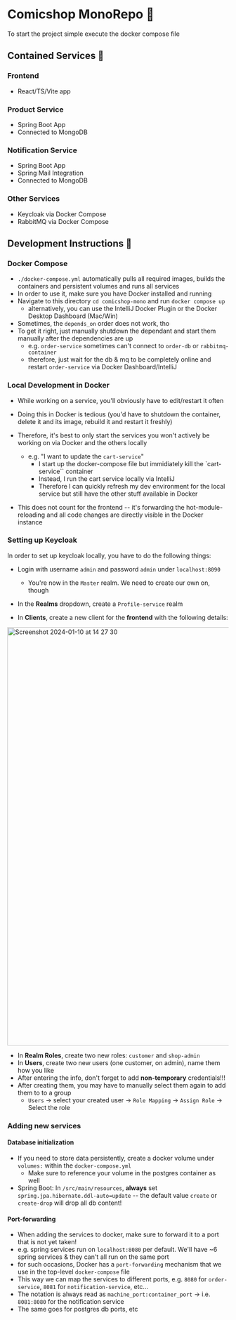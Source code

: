 # Comicshop MonoRepo :rocket:

To start the project simple execute the docker compose file

## Contained Services :ship:

### Frontend

- React/TS/Vite app

### Product Service

- Spring Boot App
- Connected to MongoDB

### Notification Service

- Spring Boot App
- Spring Mail Integration
- Connected to MongoDB

### Other Services

- Keycloak via Docker Compose
- RabbitMQ via Docker Compose

## Development Instructions :construction_worker:

### Docker Compose

- `./docker-compose.yml` automatically pulls all required images, builds the containers and persistent volumes and runs all services
- In order to use it, make sure you have Docker installed and running
- Navigate to this directory `cd comicshop-mono` and run `docker compose up`
  - alternatively, you can use the IntelliJ Docker Plugin or the Docker Desktop Dashboard (Mac/Win)
- Sometimes, the `depends_on` order does not work, tho
- To get it right, just manually shutdown the dependant and start them manually after the dependencies are up
  - e.g. `order-service` sometimes can't connect to `order-db` or `rabbitmq-container`
  - therefore, just wait for the db & mq to be completely online and restart `order-service` via Docker Dashboard/IntelliJ

### Local Development in Docker

- While working on a service, you'll obviously have to edit/restart it often
- Doing this in Docker is tedious (you'd have to shutdown the container, delete it and its image, rebuild it and restart it freshly)
- Therefore, it's best to only start the services you won't actively be working on via Docker and the others locally

  - e.g. "I want to update the `cart-service`"
    - I start up the docker-compose file but immidiately kill the `cart-service`` container
    - Instead, I run the cart service locally via IntelliJ
    - Therefore I can quickly refresh my dev environment for the local service but still have the other stuff available in Docker

- This does not count for the frontend -- it's forwarding the hot-module-reloading and all code changes are directly visible in the Docker instance

### Setting up Keycloak

In order to set up keycloak locally, you have to do the following things:

- Login with username `admin` and password `admin` under `localhost:8090`
  - You're now in the `Master` realm. We need to create our own on, though
- In the **Realms** dropdown, create a `Profile-service` realm

- In **Clients**, create a new client for the **frontend** with the following details:
<img width="953" alt="Screenshot 2024-01-10 at 14 27 30" src="https://github.com/htwb-SA-ComicShop/comicshop-mono/assets/37245841/a2634c8a-fa28-4bd4-81bf-cf11d6adc99a">


- In **Realm Roles**, create two new roles: `customer` and `shop-admin`
- In **Users**, create two new users (one customer, on admin), name them how you like
- After entering the info, don't forget to add **non-temporary** credentials!!!
- After creating them, you may have to manually select them again to add them to to a group
  - `Users` -> select your created user -> `Role Mapping` -> `Assign Role` -> Select the role

### Adding new services

#### Database initialization

- If you need to store data persistently, create a docker volume under `volumes:` within the `docker-compose.yml`
  - Make sure to reference your volume in the postgres container as well
- Spring Boot: In `/src/main/resources`, **always** set `spring.jpa.hibernate.ddl-auto=update` -- the default value `create` or `create-drop` will drop all db content!

#### Port-forwarding

- When adding the services to docker, make sure to forward it to a port that is not yet taken!
- e.g. spring services run on `localhost:8080` per default. We'll have ~6 spring services & they can't all run on the same port
- for such occasions, Docker has a `port-forwarding` mechanism that we use in the top-level `docker-compose` file
- This way we can map the services to different ports, e.g. `8080` for `order-service`, `8081` for `notification-service`, etc...
- The notation is always read as `machine_port:container_port` -> i.e. `8081:8080` for the notification service
- The same goes for postgres db ports, etc
